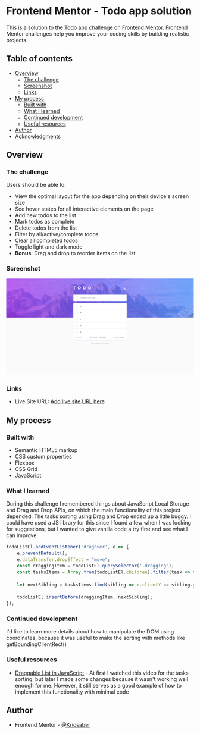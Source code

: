 # Frontend Mentor - Todo app solution

This is a solution to the [Todo app challenge on Frontend Mentor](https://www.frontendmentor.io/challenges/todo-app-Su1_KokOW). Frontend Mentor challenges help you improve your coding skills by building realistic projects. 

## Table of contents

- [Overview](#overview)
  - [The challenge](#the-challenge)
  - [Screenshot](#screenshot)
  - [Links](#links)
- [My process](#my-process)
  - [Built with](#built-with)
  - [What I learned](#what-i-learned)
  - [Continued development](#continued-development)
  - [Useful resources](#useful-resources)
- [Author](#author)
- [Acknowledgments](#acknowledgments)


## Overview

### The challenge

Users should be able to:

- View the optimal layout for the app depending on their device's screen size
- See hover states for all interactive elements on the page
- Add new todos to the list
- Mark todos as complete
- Delete todos from the list
- Filter by all/active/complete todos
- Clear all completed todos
- Toggle light and dark mode
- **Bonus**: Drag and drop to reorder items on the list

### Screenshot

![](./screenshot.png)

### Links

- Live Site URL: [Add live site URL here](https://kriosaber.github.io/todo-app-main/)

## My process

### Built with

- Semantic HTML5 markup
- CSS custom properties
- Flexbox
- CSS Grid
- JavaScript

### What I learned

During this challenge I remembered things about JavaScript Local Storage and Drag and Drop APIs, on which the main functionality of this project depended. The tasks sorting using Drag and Drop ended up a little buggy. I could have used a JS library for this since I found a few when I was looking for suggestions, but I wanted to give vanilla code a try first and see what I can improve

```js for the sorting
todoListEl.addEventListener('dragover', e => {
    e.preventDefault();
    e.dataTransfer.dropEffect = "move";
    const draggingItem = todoListEl.querySelector('.dragging');
    const tasksItems = Array.from(todoListEl.children).filter(task => task !== draggingItem);

    let nextSibling = tasksItems.find(sibling => e.clientY <= sibling.getBoundingClientRect().y);

    todoListEl.insertBefore(draggingItem, nextSibling);
});
```

### Continued development

I'd like to learn more details about how to manipulate the DOM using coordinates, because it was useful to make the sorting with methods like getBoundingClientRect()


### Useful resources

- [Draggable List in JavaScript](https://www.youtube.com/watch?v=9HUlUnM3UG8&t=669s) - At first I watched this video for the tasks sorting, but later I made some changes because it wasn't working well enough for me. However, it still serves as a good example of how to implement this functionality with minimal code

## Author

- Frontend Mentor - [@Kriosaber](https://www.frontendmentor.io/profile/Kriosaber)